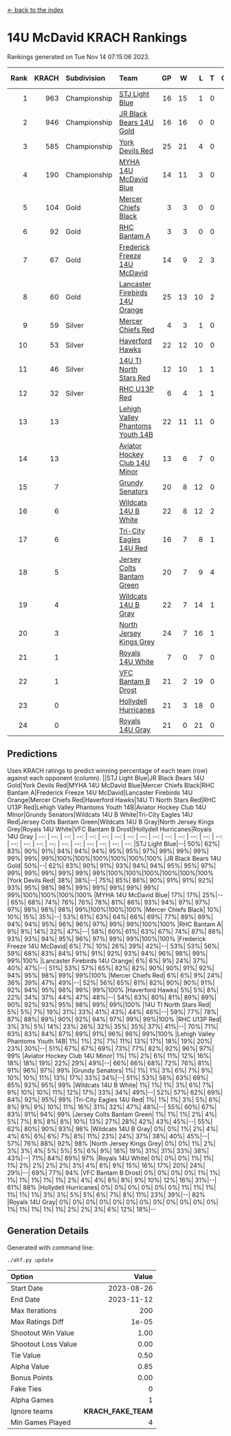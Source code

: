 [<- back to the index](readme.md)
# 14U McDavid KRACH Rankings
Rankings generated on Tue Nov 14 07:15:06 2023.

Rank|KRACH|Subdivision|Team|GP|W|L|T|OTW|OTL|SoS|Exp Wins|Win Diff
---:|---:|:---|:---|---:|---:|---:|---:|---:|---:|---:|---:|---:
1|963|Championship|[STJ Light Blue](https://gamesheetstats.com/seasons/3659/teams/140639/schedule)|16|15|1|0|0|0|92|15.9|0.0
2|946|Championship|[JR Black Bears 14U Gold](https://gamesheetstats.com/seasons/3659/teams/140633/schedule)|16|16|0|0|1|0|10|16.8|-0.0
3|585|Championship|[York Devils Red](https://gamesheetstats.com/seasons/3659/teams/140644/schedule)|25|21|4|0|0|0|362|21.9|0.0
4|190|Championship|[MYHA 14U McDavid Blue](https://gamesheetstats.com/seasons/3659/teams/140636/schedule)|14|11|3|0|0|0|104|11.9|0.0
5|104|Gold|[Mercer Chiefs Black](https://gamesheetstats.com/seasons/3659/teams/140605/schedule)|3|3|0|0|0|0|4|3.9|0.0
6|92|Gold|[RHC Bantam A](https://gamesheetstats.com/seasons/3659/teams/140618/schedule)|3|3|0|0|0|0|4|3.9|0.0
7|67|Gold|[Frederick Freeze 14U McDavid](https://gamesheetstats.com/seasons/3659/teams/140628/schedule)|14|9|2|3|0|0|92|11.4|0.0
8|60|Gold|[Lancaster Firebirds 14U Orange](https://gamesheetstats.com/seasons/3659/teams/140634/schedule)|25|13|10|2|0|0|228|14.9|0.0
9|59|Silver|[Mercer Chiefs Red](https://gamesheetstats.com/seasons/3659/teams/140606/schedule)|4|3|1|0|0|0|120|3.9|0.0
10|53|Silver|[Haverford Hawks](https://gamesheetstats.com/seasons/3659/teams/140630/schedule)|22|12|10|0|0|0|230|12.9|0.0
11|46|Silver|[14U TI North Stars Red](https://gamesheetstats.com/seasons/3659/teams/140626/schedule)|12|10|1|1|0|0|11|11.4|0.0
12|32|Silver|[RHC U13P Red](https://gamesheetstats.com/seasons/3659/teams/140619/schedule)|6|4|1|1|0|0|87|5.4|0.0
13|13||[Lehigh Valley Phantoms Youth 14B](https://gamesheetstats.com/seasons/3659/teams/140635/schedule)|22|11|11|0|1|1|140|11.9|0.0
14|13||[Aviator Hockey Club 14U Minor](https://gamesheetstats.com/seasons/3659/teams/140627/schedule)|13|6|7|0|0|0|229|6.9|0.0
15|7||[Grundy Senators](https://gamesheetstats.com/seasons/3659/teams/140629/schedule)|20|8|12|0|0|1|248|8.9|0.0
16|6||[Wildcats 14U B White](https://gamesheetstats.com/seasons/3659/teams/140643/schedule)|22|8|12|2|1|1|89|9.9|0.0
17|6||[Tri-City Eagles 14U Red](https://gamesheetstats.com/seasons/3659/teams/140640/schedule)|16|7|8|1|1|0|118|8.4|0.0
18|5||[Jersey Colts Bantam Green](https://gamesheetstats.com/seasons/3659/teams/140632/schedule)|20|7|9|4|1|0|46|9.9|0.0
19|4||[Wildcats 14U B Gray](https://gamesheetstats.com/seasons/3659/teams/140642/schedule)|22|7|14|1|0|0|75|8.4|0.0
20|3||[North Jersey Kings Grey](https://gamesheetstats.com/seasons/3659/teams/140637/schedule)|24|7|16|1|1|0|59|8.4|0.0
21|1||[Royals 14U White](https://gamesheetstats.com/seasons/3659/teams/140620/schedule)|7|0|7|0|0|1|280|0.9|0.0
22|1||[VFC Bantam B Drost](https://gamesheetstats.com/seasons/3659/teams/140641/schedule)|21|2|19|0|0|2|252|2.9|0.0
23|0||[Hollydell Hurricanes](https://gamesheetstats.com/seasons/3659/teams/140631/schedule)|21|3|18|0|0|0|44|3.9|0.0
24|0||[Royals 14U Gray](https://gamesheetstats.com/seasons/3659/teams/140638/schedule)|21|0|21|0|0|0|147|0.9|0.0

## Predictions
Uses KRACH ratings to predict winning percentage of each team (row) against each opponent (column).
||STJ Light Blue|JR Black Bears 14U Gold|York Devils Red|MYHA 14U McDavid Blue|Mercer Chiefs Black|RHC Bantam A|Frederick Freeze 14U McDavid|Lancaster Firebirds 14U Orange|Mercer Chiefs Red|Haverford Hawks|14U TI North Stars Red|RHC U13P Red|Lehigh Valley Phantoms Youth 14B|Aviator Hockey Club 14U Minor|Grundy Senators|Wildcats 14U B White|Tri-City Eagles 14U Red|Jersey Colts Bantam Green|Wildcats 14U B Gray|North Jersey Kings Grey|Royals 14U White|VFC Bantam B Drost|Hollydell Hurricanes|Royals 14U Gray
| --: | --: | --: | --: | --: | --: | --: | --: | --: | --: | --: | --: | --: | --: | --: | --: | --: | --: | --: | --: | --: | --: | --: | --: | --: 
|STJ Light Blue|--| 50%| 62%| 83%| 90%| 91%| 94%| 94%| 94%| 95%| 95%| 97%| 99%| 99%| 99%| 99%| 99%| 99%|100%|100%|100%|100%|100%|100%
|JR Black Bears 14U Gold| 50%|--| 62%| 83%| 90%| 91%| 93%| 94%| 94%| 95%| 95%| 97%| 99%| 99%| 99%| 99%| 99%| 99%|100%|100%|100%|100%|100%|100%
|York Devils Red| 38%| 38%|--| 75%| 85%| 86%| 90%| 91%| 91%| 92%| 93%| 95%| 98%| 98%| 99%| 99%| 99%| 99%| 99%| 99%|100%|100%|100%|100%
|MYHA 14U McDavid Blue| 17%| 17%| 25%|--| 65%| 68%| 74%| 76%| 76%| 78%| 81%| 86%| 93%| 94%| 97%| 97%| 97%| 98%| 98%| 98%| 99%|100%|100%|100%
|Mercer Chiefs Black| 10%| 10%| 15%| 35%|--| 53%| 61%| 63%| 64%| 66%| 69%| 77%| 89%| 89%| 94%| 94%| 95%| 96%| 96%| 97%| 99%| 99%|100%|100%
|RHC Bantam A|  9%|  9%| 14%| 32%| 47%|--| 58%| 60%| 61%| 63%| 67%| 74%| 87%| 88%| 93%| 93%| 94%| 95%| 96%| 97%| 99%| 99%|100%|100%
|Frederick Freeze 14U McDavid|  6%|  7%| 10%| 26%| 39%| 42%|--| 53%| 53%| 56%| 59%| 68%| 83%| 84%| 91%| 91%| 92%| 93%| 94%| 96%| 98%| 99%| 99%|100%
|Lancaster Firebirds 14U Orange|  6%|  6%|  9%| 24%| 37%| 40%| 47%|--| 51%| 53%| 57%| 65%| 82%| 82%| 90%| 90%| 91%| 92%| 94%| 95%| 98%| 99%| 99%|100%
|Mercer Chiefs Red|  6%|  6%|  9%| 24%| 36%| 39%| 47%| 49%|--| 52%| 56%| 65%| 81%| 82%| 90%| 90%| 91%| 92%| 94%| 95%| 98%| 99%| 99%|100%
|Haverford Hawks|  5%|  5%|  8%| 22%| 34%| 37%| 44%| 47%| 48%|--| 54%| 63%| 80%| 81%| 89%| 89%| 90%| 92%| 93%| 95%| 98%| 99%| 99%|100%
|14U TI North Stars Red|  5%|  5%|  7%| 19%| 31%| 33%| 41%| 43%| 44%| 46%|--| 59%| 77%| 78%| 87%| 88%| 89%| 90%| 92%| 94%| 97%| 99%| 99%|100%
|RHC U13P Red|  3%|  3%|  5%| 14%| 23%| 26%| 32%| 35%| 35%| 37%| 41%|--| 70%| 71%| 83%| 83%| 84%| 87%| 89%| 91%| 96%| 98%| 99%|100%
|Lehigh Valley Phantoms Youth 14B|  1%|  1%|  2%|  7%| 11%| 13%| 17%| 18%| 19%| 20%| 23%| 30%|--| 51%| 67%| 67%| 69%| 73%| 77%| 82%| 92%| 96%| 97%| 99%
|Aviator Hockey Club 14U Minor|  1%|  1%|  2%|  6%| 11%| 12%| 16%| 18%| 18%| 19%| 22%| 29%| 49%|--| 66%| 66%| 68%| 72%| 76%| 81%| 91%| 96%| 97%| 99%
|Grundy Senators|  1%|  1%|  1%|  3%|  6%|  7%|  9%| 10%| 10%| 11%| 13%| 17%| 33%| 34%|--| 51%| 53%| 58%| 63%| 69%| 85%| 92%| 95%| 99%
|Wildcats 14U B White|  1%|  1%|  1%|  3%|  6%|  7%|  9%| 10%| 10%| 11%| 12%| 17%| 33%| 34%| 49%|--| 52%| 57%| 62%| 69%| 84%| 92%| 95%| 99%
|Tri-City Eagles 14U Red|  1%|  1%|  1%|  3%|  5%|  6%|  8%|  9%|  9%| 10%| 11%| 16%| 31%| 32%| 47%| 48%|--| 55%| 60%| 67%| 83%| 91%| 94%| 99%
|Jersey Colts Bantam Green|  1%|  1%|  1%|  2%|  4%|  5%|  7%|  8%|  8%|  8%| 10%| 13%| 27%| 28%| 42%| 43%| 45%|--| 55%| 62%| 80%| 90%| 93%| 98%
|Wildcats 14U B Gray|  0%|  0%|  1%|  2%|  4%|  4%|  6%|  6%|  6%|  7%|  8%| 11%| 23%| 24%| 37%| 38%| 40%| 45%|--| 57%| 76%| 88%| 92%| 98%
|North Jersey Kings Grey|  0%|  0%|  1%|  2%|  3%|  3%|  4%|  5%|  5%|  5%|  6%|  9%| 18%| 19%| 31%| 31%| 33%| 38%| 43%|--| 71%| 84%| 89%| 97%
|Royals 14U White|  0%|  0%|  0%|  1%|  1%|  1%|  2%|  2%|  2%|  2%|  3%|  4%|  8%|  9%| 15%| 16%| 17%| 20%| 24%| 29%|--| 69%| 77%| 94%
|VFC Bantam B Drost|  0%|  0%|  0%|  0%|  1%|  1%|  1%|  1%|  1%|  1%|  1%|  2%|  4%|  4%|  8%|  8%|  9%| 10%| 12%| 16%| 31%|--| 61%| 88%
|Hollydell Hurricanes|  0%|  0%|  0%|  0%|  0%|  0%|  1%|  1%|  1%|  1%|  1%|  1%|  3%|  3%|  5%|  5%|  6%|  7%|  8%| 11%| 23%| 39%|--| 82%
|Royals 14U Gray|  0%|  0%|  0%|  0%|  0%|  0%|  0%|  0%|  0%|  0%|  0%|  0%|  1%|  1%|  1%|  1%|  1%|  2%|  2%|  3%|  6%| 12%| 18%|--

## Generation Details

Generated with command line:
```
./ahf.py update
```

| Option | Value |
| :----- | ----: |
| Start Date | 2023-08-26 |
| End Date | 2023-11-12 |
| Max Iterations | 200 |
| Max Ratings Diff | 1e-05 |
| Shootout Win Value | 1.00 |
| Shootout Loss Value | 0.00 |
| Tie Value | 0.50 |
| Alpha Value | 0.85 |
| Bonus Points | 0.00 |
| Fake Ties | 0 |
| Alpha Games | 1 |
| Ignore teams | __KRACH_FAKE_TEAM__ |
| Min Games Played | 4 |

